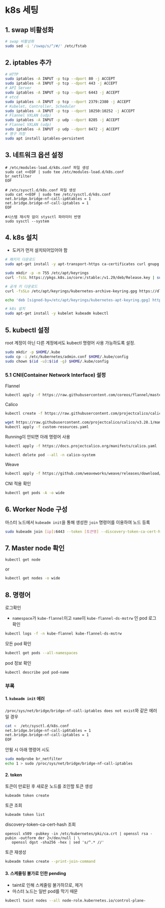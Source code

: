# k8s 세팅

## 1. swap 비활성화
```bash
# swap 비활성화
sudo sed -i '/swap/s/^/#/' /etc/fstab
```
## 2.  iptables 추가
```bash
# HTTP
sudo iptables -A INPUT -p tcp --dport 80 -j ACCEPT
sudo iptables -A INPUT -p tcp --dport 443 -j ACCEPT
# API Server 
sudo iptables -A INPUT -p tcp --dport 6443 -j ACCEPT
# etcd
sudo iptables -A INPUT -p tcp --dport 2379:2380 -j ACCEPT
# Kubelet, Controller, Scheduler
sudo iptables -A INPUT -p tcp --dport 10250:10252 -j ACCEPT  
# Flannel VXLAN (udp)
sudo iptables -A INPUT -p udp --dport 8285 -j ACCEPT
# Flannel VXLAN (udp)
sudo iptables -A INPUT -p udp --dport 8472 -j ACCEPT
# 영구 저장
sudo apt install iptables-persistent
```
## 3. 네트워크 옵션 설정
```
# /etc/modules-load.d/k8s.conf 파일 생성 
sudo cat <<EOF | sudo tee /etc/modules-load.d/k8s.conf 
br_netfilter 
EOF 

# /etc/sysctl.d/k8s.conf 파일 생성 
sudo cat <<EOF | sudo tee /etc/sysctl.d/k8s.conf 
net.bridge.bridge-nf-call-ip6tables = 1 
net.bridge.bridge-nf-call-iptables = 1 
EOF

#시스템 재시작 없이 stysctl 파라미터 반영 
sudo sysctl --system
```
## 4. k8s 설치
* 도커가 먼저 설치되어있어야 함
```bash
# 패키지 다운로드
sudo apt-get install -y apt-transport-https ca-certificates curl gnupg

sudo mkdir -p -m 755 /etc/apt/keyrings
curl -fsSL https://pkgs.k8s.io/core:/stable:/v1.29/deb/Release.key | sudo gpg --dearmor -o /etc/apt/keyrings/kubernetes-apt-keyring.gpg

# 공개 키 다운로드                                                       
curl -fsSLo /etc/apt/keyrings/kubernetes-archive-keyring.gpg https://dl.k8s.io/apt/doc/apt-key.gpg

echo 'deb [signed-by=/etc/apt/keyrings/kubernetes-apt-keyring.gpg] https://pkgs.k8s.io/core:/stable:/v1.29/deb/ /' | sudo tee /etc/apt/sources.list.d/kubernetes.list

# k8s 설치
sudo apt-get install -y kubelet kubeadm kubectl
```
## 5. kubectl 설정
root 계정이 아닌 다른 계정에서도 kubectl 명령어 사용 가능하도록 설정.
```bash
sudo mkdir -p $HOME/.kube 
sudo cp -i /etc/kubernetes/admin.conf $HOME/.kube/config 
sudo chown $(id -u):$(id -g) $HOME/.kube/config
```
### 5.1 CNI(Container Network Interface) 설정
Flannel
```bash
kubectl apply -f https://raw.githubusercontent.com/coreos/flannel/master/Documentation/kube-flannel.yml
```
Calico
```bash
kubectl create -f https://raw.githubusercontent.com/projectcalico/calico/v3.28.1/manifests/tigera-operator.yaml

wget https://raw.githubusercontent.com/projectcalico/calico/v3.28.1/manifests/custom-resources.yaml
kubectl apply -f custom-resources.yaml
```

Running이 안되면 아래 명령어 사용
```bash
kubectl apply -f https://docs.projectcalico.org/manifests/calico.yaml
```

```bash
kubectl delete pod --all -n calico-system
```

Weave
```bash
kubectl apply -f https://github.com/weaveworks/weave/releases/download/v2.8.1/weave-daemonset-k8s.yaml
```

CNI 적용 확인
```bash
kubectl get pods -A -o wide
```
## 6. Worker Node 구성
마스터 노드에서 `kubeadm init`을 통해 생성한 `join` 명령어를 이용하여 노드 등록
```bash
sudo kubeadm join [ip]:6443 --token [토큰명] --discovery-token-ca-cert-hash [hashkey]
```
## 7. Master node 확인
```bash
kubectl get node  
```
or
```bash
kubectl get nodes -o wide
```

## 8. 명령어

로그확인
* `namespace`가 `kube-flannel`이고 `name`이 `kube-flannel-ds-mstrw` 인 pod 로그 확인
```bash
kubectl logs -f -n kube-flannel kube-flannel-ds-mstrw
```

모든 pod 확인
```bash
kubectl get pods --all-namespaces
```

pod 정보 확인
```bash
kubectl describe pod pod-name
```

### 부록
#### 1. `kubeadm init` 에러
`/proc/sys/net/bridge/bridge-nf-call-iptables does not exist`와 같은 에러일 경우 
```bash
cat <  /etc/sysctl.d/k8s.conf                                        
net.bridge.bridge-nf-call-ip6tables = 1                              
net.bridge.bridge-nf-call-iptables = 1                               
EOF
```

안될 시 아래 명령어 시도
```bash
sudo modprobe br_netfilter
echo 1 > sudo /proc/sys/net/bridge/bridge-nf-call-iptables
```

#### 2. token
토큰이 만료된 후 새로운 노드를 조인할 토큰 생성

```
kubeadm token create
```

토큰 조회
```
kubeadm token list
```

discovery-token-ca-cert-hash 조회
```
openssl x509 -pubkey -in /etc/kubernetes/pki/ca.crt | openssl rsa -pubin -outform der 2>/dev/null | \
   openssl dgst -sha256 -hex | sed 's/^.* //'
```

토큰 재생성
```bash
kubeadm token create --print-join-command
```

#### 3. 스케줄링 불가로 인한 pending

* taint로 인해 스케줄링 불가하므로, 제거
* 마스터 노드는 일반 pod를 막기 때문
```bash
kubectl taint nodes --all node-role.kubernetes.io/control-plane-
```